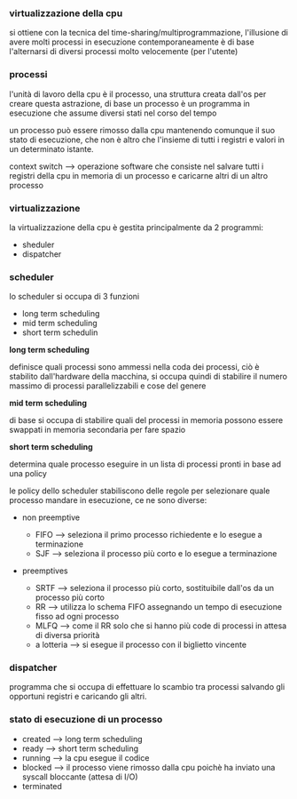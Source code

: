 ### virtualizzazione della cpu

si ottiene con la tecnica del time-sharing/multiprogrammazione, l'illusione di avere molti processi in esecuzione contemporaneamente è di base l'alternarsi di diversi processi molto velocemente (per l'utente)

### processi

l'unità di lavoro della cpu è il processo, una struttura creata dall'os per creare questa astrazione, di base un processo è un programma in esecuzione che assume diversi stati nel corso del tempo

un processo può essere rimosso dalla cpu mantenendo comunque il suo stato di esecuzione, che non è altro che l'insieme di tutti i registri e valori in un determinato istante.

context switch --> operazione software che consiste nel salvare tutti i registri della cpu in memoria di un processo e caricarne altri di un altro processo

### virtualizzazione

la virtualizzazione della cpu è gestita principalmente da 2 programmi:
* sheduler
* dispatcher

### scheduler

lo scheduler si occupa di 3 funzioni
* long term scheduling
* mid term scheduling
* short term schedulin

**long term scheduling** 

definisce quali processi sono ammessi nella coda dei processi, ciò è stabilito dall'hardware della macchina, si occupa quindi di stabilire il numero massimo di processi parallelizzabili e cose del genere

**mid term scheduling** 

di base si occupa di stabilire quali del processi in memoria possono essere swappati in memoria secondaria per fare spazio

**short term scheduling** 

determina quale processo eseguire in un lista di processi pronti in base ad una policy

le policy dello scheduler stabiliscono delle regole per selezionare quale processo mandare in esecuzione, ce ne sono diverse:

* non preemptive
    * FIFO --> seleziona il primo processo richiedente e lo esegue a terminazione
    * SJF --> seleziona il processo più corto e lo esegue a terminazione

* preemptives
    * SRTF --> seleziona il processo più corto, sostituibile dall'os da un processo più corto
    * RR --> utilizza lo schema FIFO assegnando un tempo di esecuzione fisso ad ogni processo
    * MLFQ --> come il RR solo che si hanno più code di processi in attesa di diversa priorità
    * a lotteria --> si esegue il processo con il biglietto vincente

### dispatcher

programma che si occupa di effettuare lo scambio tra processi salvando gli opportuni registri e caricando gli altri.

### stato di esecuzione di un processo

- created --> long term scheduling
- ready --> short term scheduling
- running --> la cpu esegue il codice
- blocked --> il processo viene rimosso dalla cpu poichè ha inviato una syscall bloccante (attesa di I/O)
- terminated

